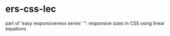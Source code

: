 # ers-css-lec
part of 'easy responsiveness series' ™: responsive sizes in CSS using linear equations
